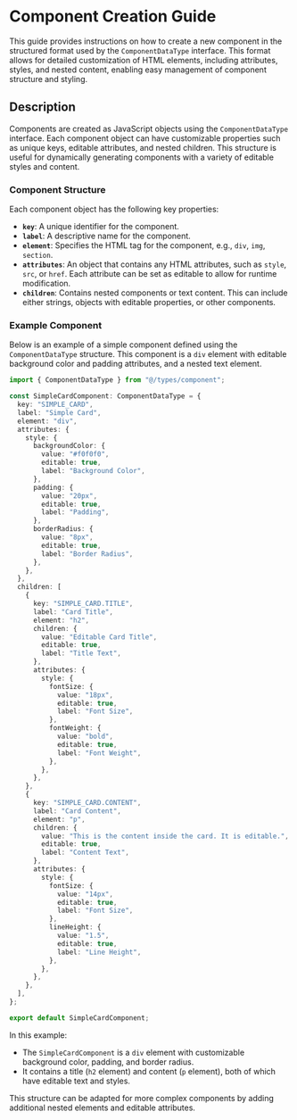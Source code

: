 
# Component Creation Guide

This guide provides instructions on how to create a new component in the structured format used by the `ComponentDataType` interface. This format allows for detailed customization of HTML elements, including attributes, styles, and nested content, enabling easy management of component structure and styling.

## Description

Components are created as JavaScript objects using the `ComponentDataType` interface. Each component object can have customizable properties such as unique keys, editable attributes, and nested children. This structure is useful for dynamically generating components with a variety of editable styles and content.

### Component Structure

Each component object has the following key properties:

- **`key`**: A unique identifier for the component.
- **`label`**: A descriptive name for the component.
- **`element`**: Specifies the HTML tag for the component, e.g., `div`, `img`, `section`.
- **`attributes`**: An object that contains any HTML attributes, such as `style`, `src`, or `href`. Each attribute can be set as editable to allow for runtime modification.
- **`children`**: Contains nested components or text content. This can include either strings, objects with editable properties, or other components.

### Example Component

Below is an example of a simple component defined using the `ComponentDataType` structure. This component is a `div` element with editable background color and padding attributes, and a nested text element.

```typescript
import { ComponentDataType } from "@/types/component";

const SimpleCardComponent: ComponentDataType = {
  key: "SIMPLE_CARD",
  label: "Simple Card",
  element: "div",
  attributes: {
    style: {
      backgroundColor: {
        value: "#f0f0f0",
        editable: true,
        label: "Background Color",
      },
      padding: {
        value: "20px",
        editable: true,
        label: "Padding",
      },
      borderRadius: {
        value: "8px",
        editable: true,
        label: "Border Radius",
      },
    },
  },
  children: [
    {
      key: "SIMPLE_CARD.TITLE",
      label: "Card Title",
      element: "h2",
      children: {
        value: "Editable Card Title",
        editable: true,
        label: "Title Text",
      },
      attributes: {
        style: {
          fontSize: {
            value: "18px",
            editable: true,
            label: "Font Size",
          },
          fontWeight: {
            value: "bold",
            editable: true,
            label: "Font Weight",
          },
        },
      },
    },
    {
      key: "SIMPLE_CARD.CONTENT",
      label: "Card Content",
      element: "p",
      children: {
        value: "This is the content inside the card. It is editable.",
        editable: true,
        label: "Content Text",
      },
      attributes: {
        style: {
          fontSize: {
            value: "14px",
            editable: true,
            label: "Font Size",
          },
          lineHeight: {
            value: "1.5",
            editable: true,
            label: "Line Height",
          },
        },
      },
    },
  ],
};

export default SimpleCardComponent;
```

In this example:

- The `SimpleCardComponent` is a `div` element with customizable background color, padding, and border radius.
- It contains a title (`h2` element) and content (`p` element), both of which have editable text and styles.

This structure can be adapted for more complex components by adding additional nested elements and editable attributes.
